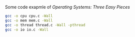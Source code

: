 Some code exapmle of *Operating Systems: Three Easy Pieces*

```bash
gcc -o cpu cpu.c -Wall
gcc -o mem mem.c -Wall
gcc -o thread thread.c -Wall -pthread
gcc -o io io.c -Wall
```
